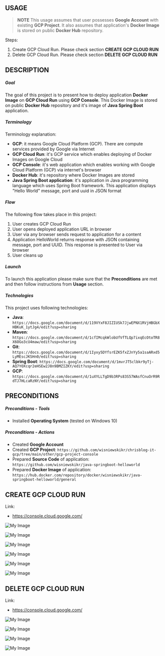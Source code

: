 USAGE
-----

> **NOTE** This usage assumes that user possesses **Google Account** with existing **GCP Project**. It also assumes that application's **Docker Image** is stored on public **Docker Hub** repository.

Steps:
1. Create GCP Cloud Run. Please check section **CREATE GCP CLOUD RUN**
1. Delete GCP Cloud Run. Please check section **DELETE GCP CLOUD RUN**


DESCRIPTION
-----------

##### Goal
The goal of this project is to present how to deploy application **Docker Image** on **GCP Cloud Run** using **GCP Console**. This Docker Image is stored on public **Docker Hub** repository and it's image of **Java Spring Boot** application.

##### Terminology
Terminology explanation:
* **GCP**: it means Google Cloud Platform (GCP). There are compute services provided by Google via Internet
* **GCP Cloud Run**: it's GCP service which enables deploying of Docker Images on Google Cloud
* **GCP Console**: it's web application which enables working with Google Cloud Platform (GCP) via internet's browser
* **Docker Hub**: it's repository where Docker Images are stored
* **Java Spring Boot application**: it's application in Java programming language which uses Spring Boot framework. This application displays "Hello World" message, port and uuid in JSON format 

##### Flow
The following flow takes place in this project:
1. User creates GCP Cloud Run
1. User opens deployed application URL in browser
1. User via any browser sends request to application for a content
1. Application HelloWorld returns response with JSON containing message, port and UUID. This response is presented to User via browser
1. User cleans up

##### Launch
To launch this application please make sure that the **Preconditions** are met and then follow instructions from **Usage** section.

##### Technologies
This project uses following technologies:
* **Java**: `https://docs.google.com/document/d/119VYxF8JIZIUSk7JjwEPNX1RVjHBGbXHBKuK_1ytJg4/edit?usp=sharing`
* **Maven**: `https://docs.google.com/document/d/1cfIMcqkWlobUfVfTLQp7ixqEcOtoTR8X6OGo3cU4maw/edit?usp=sharing`
* **Git**: `https://docs.google.com/document/d/1Iyxy5DYfsrEZK5fxZJnYy5a1saARxd5LyMEscJKSHn0/edit?usp=sharing`
* **Spring Boot**: `https://docs.google.com/document/d/1mvrJT5clbkr9yTj-AQ7YOXcqr2eHSEw2J8n9BMZIZKY/edit?usp=sharing`
* **GCP**: `https://docs.google.com/document/d/1uXYLLTgD9b3RPs83S57WAsfCnuOrR9RdTJ7HLcaRzNY/edit?usp=sharing`


PRECONDITIONS
-------------

##### Preconditions - Tools
* Installed **Operating System** (tested on Windows 10)

##### Preconditions - Actions
* Created **Google Account**
* Created **GCP Project**: `https://github.com/wisniewskikr/chrisblog-it-gcp/tree/main/other/gcp-project-console`
* Prepared **Source Code** of application: `https://github.com/wisniewskikr/java-springboot-helloworld`
* Prepared **Docker Image** of application: `https://hub.docker.com/repository/docker/wisniewskikr/java-springboot-helloworld/general`


CREATE GCP CLOUD RUN
--------------------

Link:
* https://console.cloud.google.com/

![My Image](readme-images/create-cloudrun-01.png)

![My Image](readme-images/create-cloudrun-02.png)

![My Image](readme-images/create-cloudrun-03.png)

![My Image](readme-images/create-cloudrun-04.png)

![My Image](readme-images/create-cloudrun-05.png)

![My Image](readme-images/create-cloudrun-06.png)


DELETE GCP CLOUD RUN
--------------------

Link:
* https://console.cloud.google.com/

![My Image](readme-images/delete-cloudrun-01.png)

![My Image](readme-images/delete-cloudrun-02.png)

![My Image](readme-images/delete-cloudrun-03.png)

![My Image](readme-images/delete-cloudrun-04.png)